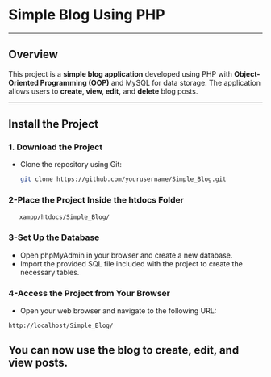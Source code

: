 # **Simple Blog Using PHP**

---

## **Overview**

This project is a **simple blog application** developed using PHP with **Object-Oriented Programming (OOP)** and MySQL for data storage. The application allows users to **create, view, edit,** and **delete** blog posts.

---

## **Install the Project**

### **1. Download the Project**

- Clone the repository using Git:
  ```bash
  git clone https://github.com/yourusername/Simple_Blog.git
  ```
### **2-Place the Project Inside the htdocs Folder**
```bash
   xampp/htdocs/Simple_Blog/
``` 
### **3-Set Up the Database**
- Open phpMyAdmin in your browser and create a new database.
- Import the provided SQL file included with the project to create the necessary tables.
### **4-Access the Project from Your Browser**
- Open your web browser and navigate to the following URL:
```
http://localhost/Simple_Blog/
```
## **You can now use the blog to create, edit, and view posts.**
